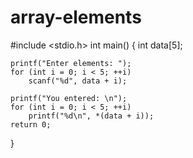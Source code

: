 # array-elements
#include <stdio.h>
int main() {
    int data[5];

    printf("Enter elements: ");
    for (int i = 0; i < 5; ++i)
        scanf("%d", data + i);

    printf("You entered: \n");
    for (int i = 0; i < 5; ++i)
        printf("%d\n", *(data + i));
    return 0;
}
